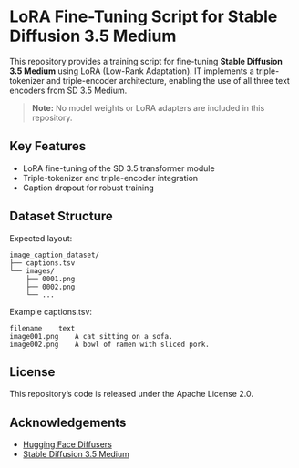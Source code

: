 # LoRA Fine-Tuning Script for Stable Diffusion 3.5 Medium

This repository provides a training script for fine-tuning **Stable Diffusion 3.5 Medium** using LoRA (Low-Rank Adaptation). IT implements a triple-tokenizer and triple-encoder architecture, enabling the use of all three text encoders from SD 3.5 Medium.
> **Note:** No model weights or LoRA adapters are included in this repository.

## Key Features

- LoRA fine-tuning of the SD 3.5 transformer module  
- Triple-tokenizer and triple-encoder integration  
- Caption dropout for robust training

## Dataset Structure

Expected layout:
```
image_caption_dataset/
├── captions.tsv
└── images/
    ├── 0001.png
    ├── 0002.png
    └── ...
```

Example captions.tsv:
```
filename	text
image001.png	A cat sitting on a sofa.
image002.png	A bowl of ramen with sliced pork.
```

## License
This repository’s code is released under the Apache License 2.0.

## Acknowledgements
- [Hugging Face Diffusers](https://github.com/huggingface/diffusers/)
- [Stable Diffusion 3.5 Medium](https://huggingface.co/stabilityai/stable-diffusion-3.5-medium)
